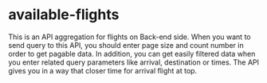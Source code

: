 # available-flights
This is an API aggregation for flights on Back-end side. When you want to send query to this API, you should enter page size and count number in order to get pagable data. In addition, you can get easily filtered data when you enter related query parameters like arrival, destination or times. The API gives you in a way that closer time for arrival flight at top.
